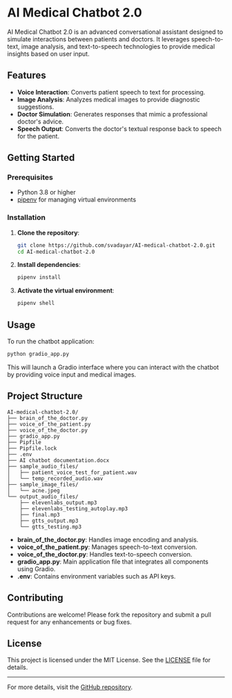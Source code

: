 # AI Medical Chatbot 2.0

AI Medical Chatbot 2.0 is an advanced conversational assistant designed to simulate interactions between patients and doctors.
It leverages speech-to-text, image analysis, and text-to-speech technologies to provide medical insights based on user input.

## Features

- **Voice Interaction**: Converts patient speech to text for processing.
- **Image Analysis**: Analyzes medical images to provide diagnostic suggestions.
- **Doctor Simulation**: Generates responses that mimic a professional doctor's advice.
- **Speech Output**: Converts the doctor's textual response back to speech for the patient.

## Getting Started

### Prerequisites

- Python 3.8 or higher
- [pipenv](https://pipenv.pypa.io/en/latest/) for managing virtual environments

### Installation

1. **Clone the repository**:

   ```bash
   git clone https://github.com/svadayar/AI-medical-chatbot-2.0.git
   cd AI-medical-chatbot-2.0
   ```

2. **Install dependencies**:

   ```bash
   pipenv install
   ```

3. **Activate the virtual environment**:

   ```bash
   pipenv shell
   ```

## Usage

To run the chatbot application:

```bash
python gradio_app.py
```

This will launch a Gradio interface where you can interact with the chatbot by providing voice input and medical images.

## Project Structure

```
AI-medical-chatbot-2.0/
├── brain_of_the_doctor.py
├── voice_of_the_patient.py
├── voice_of_the_doctor.py
├── gradio_app.py
├── Pipfile
├── Pipfile.lock
├── .env
├── AI chatbot documentation.docx
├── sample_audio_files/
│   ├── patient_voice_test_for_patient.wav
│   └── temp_recorded_audio.wav
├── sample_image_files/
│   └── acne.jpeg
└── output_audio_files/
    ├── elevenlabs_output.mp3
    ├── elevenlabs_testing_autoplay.mp3
    ├── final.mp3
    ├── gtts_output.mp3
    └── gtts_testing.mp3
```

- **brain_of_the_doctor.py**: Handles image encoding and analysis.
- **voice_of_the_patient.py**: Manages speech-to-text conversion.
- **voice_of_the_doctor.py**: Handles text-to-speech conversion.
- **gradio_app.py**: Main application file that integrates all components using Gradio.
- **.env**: Contains environment variables such as API keys.

## Contributing

Contributions are welcome! Please fork the repository and submit a pull request for any enhancements or bug fixes.

## License

This project is licensed under the MIT License. See the [LICENSE](LICENSE) file for details.

---

For more details, visit the [GitHub repository](https://github.com/svadayar/AI-medical-chatbot-2.0).

